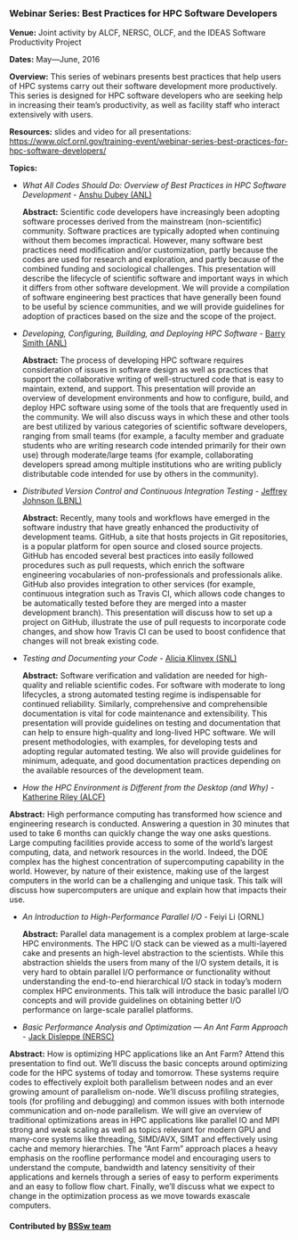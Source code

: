 ### Webinar Series: Best Practices for HPC Software Developers

**Venue:** Joint activity by ALCF, NERSC, OLCF, and the IDEAS Software Productivity Project

**Dates:** May—June, 2016

**Overview:**
This series of webinars presents best practices that help users of HPC systems carry out their software development more productively.   This series is designed for HPC software developers who are seeking help in increasing their team’s productivity, as well as facility staff who interact extensively with users.  

**Resources:**
slides and video for all presentations: https://www.olcf.ornl.gov/training-event/webinar-series-best-practices-for-hpc-software-developers/

**Topics:**

- _What All Codes Should Do: Overview of Best Practices in HPC Software Development_ - [Anshu Dubey (ANL)](http://www.mcs.anl.gov/person/anshu-dubey)

  **Abstract:** Scientific code developers have increasingly been adopting software processes derived from the mainstream (non-scientific) community.  Software practices are typically adopted when continuing without them becomes impractical. However, many software best practices need modification and/or customization, partly because the codes are used for research and exploration, and partly because of the combined funding and sociological challenges. This presentation will describe the lifecycle of scientific software and important ways in which it differs from other software development.  We will provide a compilation of software engineering best practices that have generally been found to be useful by science communities, and we will provide guidelines for adoption of practices based on the size and the scope of the project.

- _Developing, Configuring, Building, and Deploying HPC Software_ - [Barry Smith (ANL)](http://www.mcs.anl.gov/person/barry-smith)

   **Abstract:** The process of developing HPC software requires consideration of issues in software design as well as practices that support the collaborative writing of well-structured code that is easy to maintain, extend, and support.  This presentation will provide an overview of development environments and how to configure, build, and deploy HPC software using some of the tools that are frequently used in the community.  We will also discuss ways in which these and other tools are best utilized by various categories of scientific software developers, ranging from small teams (for example, a faculty member and graduate students who are writing research code intended primarily for their own use) through moderate/large teams (for example, collaborating developers spread among multiple institutions who are writing publicly distributable code intended for use by others in the community).

- _Distributed Version Control and Continuous Integration Testing_ - [Jeffrey Johnson (LBNL)](http://esd.lbl.gov/profiles/jeffrey-n-johnson/)

   **Abstract:** Recently, many tools and workflows have emerged in the software industry that have greatly enhanced the productivity of development teams. GitHub, a site that hosts projects in Git repositories, is a popular platform for open source and closed source projects.  GitHub has encoded several best practices into easily followed procedures such as pull requests, which enrich the software engineering vocabularies of non-professionals and professionals alike.  GitHub also provides integration to other services (for example, continuous integration such as Travis CI, which allows code changes to be automatically tested before they are merged into a master development branch).   This presentation will discuss how to set up a project on GitHub, illustrate the use of pull requests to incorporate code changes, and show how Travis CI can be used to boost confidence that changes will not break existing code.

- _Testing and Documenting your Code_ - [Alicia Klinvex (SNL)](http://www.cs.sandia.gov/cr-amklinv)

  **Abstract:** Software verification and validation are needed for high-quality and reliable scientific codes. For software with moderate to long lifecycles, a strong automated testing regime is indispensable for continued reliability. Similarly, comprehensive and comprehensible documentation is vital for code maintenance and extensibility. This presentation will provide guidelines on testing and documentation that can help to ensure high-quality and long-lived HPC software. We will present methodologies, with examples, for developing tests and adopting regular automated testing. We also will provide guidelines for minimum, adequate, and good documentation practices depending on the available resources of the development team.

- _How the HPC Environment is Different from the Desktop (and Why)_ - [Katherine Riley (ALCF)](https://www.alcf.anl.gov/staff-directory/katherine-riley)

 **Abstract:** High performance computing has transformed how science and engineering research is conducted.  Answering a question in 30 minutes that used to take 6 months can quickly change the way one asks questions.  Large computing facilities provide access to some of the world’s largest computing, data, and network resources in the world.  Indeed, the DOE complex has the highest concentration of supercomputing capability in the world.  However, by nature of their existence, making use of the largest computers in the world can be a challenging and unique task. This talk will discuss how supercomputers are unique and explain how that impacts their use.

- _An Introduction to High-Performance Parallel I/O_ - Feiyi Li (ORNL)

  **Abstract:** Parallel data management is a complex problem at large-scale HPC environments. The HPC I/O stack can be viewed as a multi-layered cake and presents an high-level abstraction to the scientists. While this abstraction shields the users from many of the I/O system details, it is very hard to obtain parallel I/O performance or functionality without understanding the end-to-end hierarchical I/O stack in today’s modern complex HPC environments. This talk will introduce the basic parallel I/O concepts and will provide guidelines on obtaining better I/O performance on large-scale parallel platforms.

- _Basic Performance Analysis and Optimization — An Ant Farm Approach_ - [Jack Disleppe (NERSC)](http://www.nersc.gov/about/nersc-staff/application-performance/jack-deslippe/)

 **Abstract:** How is optimizing HPC applications like an Ant Farm? Attend this presentation to find out. We’ll discuss the basic concepts around optimizing code for the HPC systems of today and tomorrow. These systems require codes to effectively exploit both parallelism between nodes and an ever growing amount of parallelism on-node. We’ll discuss profiling strategies, tools (for profiling and debugging) and common issues with both internode communication and on-node parallelism. We will give an overview of traditional optimizations areas in HPC applications like parallel IO and MPI strong and weak scaling as well as topics relevant for modern GPU and many-core systems like threading, SIMD/AVX, SIMT and effectively using cache and memory hierarchies. The “Ant Farm” approach places a heavy emphasis on the roofline performance model and encouraging users to understand the compute, bandwidth and latency sensitivity of their applications and kernels through a series of easy to perform experiments and an easy to follow flow chart. Finally, we’ll discuss what we expect to change in the optimization process as we move towards exascale computers.

#### Contributed by [BSSw team](https://github.com/betterscientificsoftware.org)

<!---
Publish: yes
Categories: Planning, Reliability, Collaboration, Crosscutting, Performance
Topics: improving productivity and sustainability, reproducibility, testing, continuous integration testing, documentation
Tags: I/O, HPC
Level: 2
Prerequisites: WhatIsSoftwareProductivity.md
Aggregate: subresource
--->
